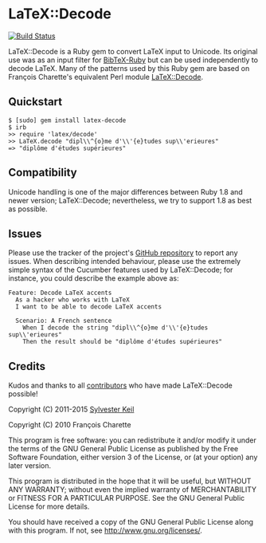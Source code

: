 LaTeX::Decode
=============

[![Build Status](https://travis-ci.org/inukshuk/latex-decode.png?branch=master)](https://travis-ci.org/inukshuk/latex-decode)

LaTeX::Decode is a Ruby gem to convert LaTeX input to Unicode. Its original
use was as an input filter for [BibTeX-Ruby](http://rubygems.org/gems/bibtex-ruby)
but can be used independently to decode LaTeX. Many of the patterns used by
this Ruby gem are based on François Charette's equivalent Perl module
[LaTeX::Decode](https://github.com/fc7/LaTeX-Decode).

Quickstart
----------

    $ [sudo] gem install latex-decode
    $ irb
    >> require 'latex/decode'
    >> LaTeX.decode "dipl\\^{o}me d'\\'{e}tudes sup\\'erieures"
    => "diplôme d'études supérieures"

Compatibility
-------------

Unicode handling is one of the major differences between Ruby 1.8 and newer
version; LaTeX::Decode; nevertheless, we try to support 1.8 as best as possible.

Issues
------

Please use the tracker of the project's
[GitHub repository](https://github.com/inukshuk/latex-decode) to report any
issues. When describing intended behaviour, please use the extremely simple
syntax of the Cucumber features used by LaTeX::Decode; for instance, you could
describe the example above as:

    Feature: Decode LaTeX accents
      As a hacker who works with LaTeX
      I want to be able to decode LaTeX accents

      Scenario: A French sentence
        When I decode the string "dipl\\^{o}me d'\\'{e}tudes sup\\'erieures"
        Then the result should be "diplôme d'études supérieures"

Credits
-------

Kudos and thanks to all [contributors](https://github.com/inukshuk/latex-decode/contributors)
who have made LaTeX::Decode possible!

Copyright (C) 2011-2015 [Sylvester Keil](sylvester.keil.or.at)

Copyright (C) 2010 François Charette

This program is free software: you can redistribute it and/or modify
it under the terms of the GNU General Public License as published by
the Free Software Foundation, either version 3 of the License, or
(at your option) any later version.

This program is distributed in the hope that it will be useful,
but WITHOUT ANY WARRANTY; without even the implied warranty of
MERCHANTABILITY or FITNESS FOR A PARTICULAR PURPOSE.  See the
GNU General Public License for more details.

You should have received a copy of the GNU General Public License
along with this program.  If not, see <http://www.gnu.org/licenses/>.
